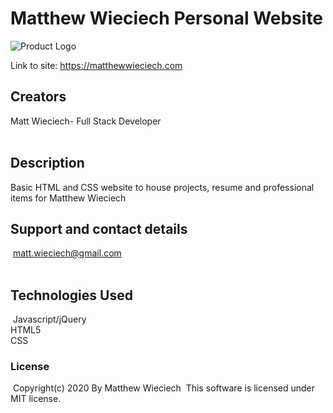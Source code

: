 # Matthew Wieciech Personal Website

​![Product Logo](./images/logo.PNG) 

Link to site: https://matthewwieciech.com
​
## Creators
Matt Wieciech- Full Stack Developer  
​
## Description
Basic HTML and CSS website to house projects, resume and professional items for Matthew Wieciech 
​
## Support and contact details
​
matt.wieciech@gmail.com  
​
## Technologies Used
​
Javascript/jQuery  
HTML5  
CSS   

### License
​
Copyright(c) 2020 By Matthew Wieciech
​
This software is licensed under MIT license.
